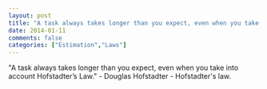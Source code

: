 ```yaml
---
layout: post
title: "A task always takes longer than you expect, even when you take into account Hofstadter’s Law."
date: 2014-01-11
comments: false
categories: ["Estimation","Laws"]
---
```


<span class='quote'>"A task always takes longer than you expect, even when you take into account Hofstadter’s Law."</span>
<span class='by'>- Douglas Hofstadter - Hofstadter's law.</span>
